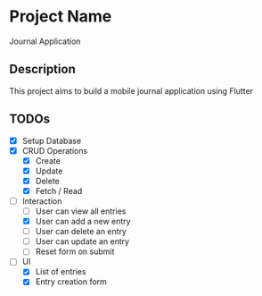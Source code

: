 # Project Name

Journal Application

## Description

This project aims to build a mobile journal application using Flutter

## TODOs

- [x] Setup Database
- [x] CRUD Operations
  - [x] Create
  - [x] Update
  - [x] Delete
  - [x] Fetch / Read
- [ ] Interaction
  - [ ] User can view all entries
  - [x] User can add a new entry
  - [ ] User can delete an entry
  - [ ] User can update an entry
  - [ ] Reset form on submit
- [ ] UI
  - [x] List of entries
  - [x] Entry creation form
